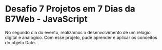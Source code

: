 # Desafio 7 Projetos em 7 Dias da B7Web - JavaScript

No segundo dia do evento, realizamos o desenvolvimento de um relógio digital e analógico. Com esse projeto, pude aprender e aplicar os conceitos do objeto Date.